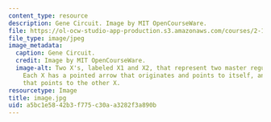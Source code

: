 ```yaml
---
content_type: resource
description: Gene Circuit. Image by MIT OpenCourseWare.
file: https://ol-ocw-studio-app-production.s3.amazonaws.com/courses/2-18-biomolecular-feedback-systems-spring-2015/a5bc1e5842b3f775c30aa3282f3a890b_image.jpg
file_type: image/jpeg
image_metadata:
  caption: Gene Circuit.
  credit: Image by MIT OpenCourseWare.
  image-alt: Two X's, labeled X1 and X2, that represent two master regulator genes.
    Each X has a pointed arrow that originates and points to itself, and a flat arrow
    that points to the other X.
resourcetype: Image
title: image.jpg
uid: a5bc1e58-42b3-f775-c30a-a3282f3a890b
---
```

